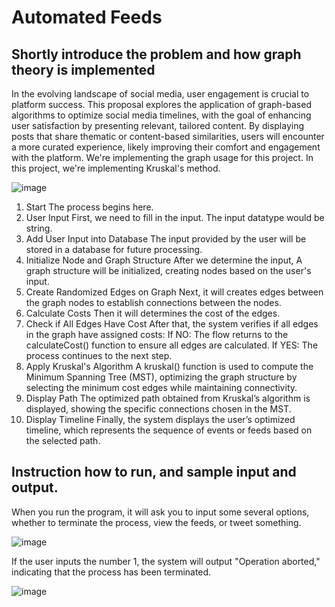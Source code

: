 # Automated Feeds
## Shortly introduce the problem and how graph theory is implemented
In the evolving landscape of social media, user engagement is crucial to platform success. This proposal explores the application of graph-based algorithms to optimize social media timelines, with the goal of enhancing user satisfaction by presenting relevant, tailored content. By displaying posts that share thematic or content-based similarities, users will encounter a more curated experience, likely improving their comfort and engagement with the platform. We're implementing the graph usage for this project. In this project, we're implementing Kruskal's method.


![image](https://github.com/user-attachments/assets/cf74caf8-3a81-40b8-8790-3de8011dc8b9)


1. Start
The process begins here.
2. User Input
First, we need to fill in the input. The input datatype would be string.
3. Add User Input into Database
The input provided by the user will be stored in a database for future processing.
4. Initialize Node and Graph Structure
After we determine the input, A graph structure will be initialized, creating nodes based on the user's input.
5. Create Randomized Edges on Graph
Next, it will creates edges between the graph nodes to establish connections between the nodes.
6. Calculate Costs
Then it will determines the cost of the edges.
7. Check if All Edges Have Cost
After that, the system verifies if all edges in the graph have assigned costs:
If NO: The flow returns to the calculateCost() function to ensure all edges are calculated.
If YES: The process continues to the next step.
8. Apply Kruskal's Algorithm
A kruskal() function is used to compute the Minimum Spanning Tree (MST), optimizing the graph structure by selecting the minimum cost edges while maintaining connectivity.
9. Display Path
The optimized path obtained from Kruskal’s algorithm is displayed, showing the specific connections chosen in the MST.
10. Display Timeline
Finally, the system displays the user’s optimized timeline, which represents the sequence of events or feeds based on the selected path.
## Instruction how to run, and sample input and output. 
When you run the program, it will ask you to input some several options, whether to terminate the process, view the feeds, or tweet something.

![image](https://github.com/user-attachments/assets/fcee81a7-33dd-4ff9-bcba-d0c531c99042)

If the user inputs the number 1, the system will output "Operation aborted," indicating that the process has been terminated.

![image](https://github.com/user-attachments/assets/df239406-a3cc-49c4-a923-3c108f5d7f4b)



